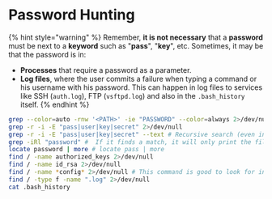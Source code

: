 # Password Hunting

{% hint style="warning" %}
Remember, **it is not necessary** that a **password** must be next to a **keyword** such as "**pass**", "**key**", etc. Sometimes, it may be that the password is in:

* **Processes** that require a password as a parameter.
* **Log files**, where the user commits a failure when typing a command or his username with his password. This can happen in log files to services like SSH (`auth.log`), FTP (`vsftpd.log`) and also in the `.bash_history` itself.
{% endhint %}

```bash
grep --color=auto -rnw '<PATH>' -ie "PASSWORD" --color=always 2>/dev/null
grep -r -i -E "pass|user|key|secret" 2>/dev/null
grep -r -i -E "pass|user|key|secret" --text # Recursive search (even in binaries)
grep -iRl "password" #  If it finds a match, it will only print the file path.
locate password | more # locate pass | more
find / -name authorized_keys 2>/dev/null
find / -name id_rsa 2>/dev/null
find / -name *config* 2>/dev/null # This command is good to look for in: /var/www/html
find / -type f -name ".log" 2>/dev/null
cat .bash_history
```

